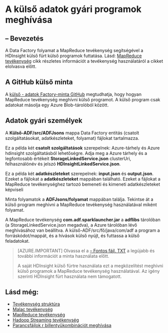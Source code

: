 <properties 
    pageTitle="Azure adatok gyár külső programok meghívása" 
    description="Megtudhatja, hogy miként meghívni külső programok az Azure adatok gyári a MapReduce tevékenység használatával." 
    services="data-factory" 
    documentationCenter="" 
    authors="spelluru" 
    manager="jhubbard" 
    editor="monicar"/>

<tags 
    ms.service="data-factory" 
    ms.workload="data-services" 
    ms.tgt_pltfrm="na" 
    ms.devlang="na" 
    ms.topic="article" 
    ms.date="08/25/2016" 
    ms.author="spelluru"/>

# <a name="invoke-spark-programs-from-data-factory"></a>A külső adatok gyári programok meghívása
## <a name="introduction"></a>– Bevezetés
A Data Factory folyamat a MapReduce tevékenység segítségével a HDInsight külső fürt külső programok futtatása. Lásd: [MapReduce tevékenység](data-factory-map-reduce.md) cikk részletes információt a tevékenység használatáról a cikket elolvasva előtt. 

## <a name="spark-sample-on-github"></a>A GitHub külső minta
A [külső - adatok Factory-minta GitHub](https://github.com/Azure/Azure-DataFactory/tree/master/Samples/Spark) megtudhatja, hogy hogyan MapReduce tevékenység meghívni külső programot. A külső program csak adatokat másolja egy Azure Blob-tárolóból között. 

## <a name="data-factory-entities"></a>Adatok gyári személyek
A **Külső-ADF/src/ADFJsons** mappa Data Factory entitás (csatolt szolgáltatásokat, adatkészleteket, folyamat) fájlokat tartalmazza.  

Ez a példa két **csatolt szolgáltatások** szerepelnek: Azure-tárhely és Azure hdinsight szolgáltatásból lehetőségre. Adja meg a Azure tárhely és a legfontosabb értékeit **StorageLinkedService.json** clusterUri, felhasználónév és jelszó **HDInsightLinkedService.json**.

Ez a példa két **adatkészleteket** szerepelnek: **input.json** és **output.json**. Ezeket a fájlokat a **adatkészleteket** mappában található.  Ezeket a fájlokat a MapReduce tevékenységhez tartozó bemeneti és kimeneti adatkészleteket képviseli

Minta folyamatok a **ADFJsons/folyamat** mappában találja. Tekintse át a külső program meghívni a MapReduce tevékenység használatával miként folyamat. 

A MapReduce tevékenység **com.adf.sparklauncher.jar** a **adflibs** tárolóban (a StorageLinkedService.json megadva), a Azure tárolóban lévő meghívásához van beállítva. A külső-ADF/src/fő/java/com/adf a program a forráskódot/mappát, és a hívások külső nyújt, és futtassa a külső feladatokat. 

> [AZURE.IMPORTANT] 
> Olvassa el a [– Fontos fájl. TXT](https://github.com/Azure/Azure-DataFactory/blob/master/Samples/Spark/README.txt) a legújabb és további információt a minta használata előtt. 
>  
> A saját HDInsight külső fürtre használata ezt a megközelítést meghívni külső programok a MapReduce tevékenység használatával. Az igény szerinti HDInsight fürt használata nem támogatott.   


## <a name="see-also"></a>Lásd még:
- [Tevékenység struktúra](data-factory-hive-activity.md)
- [Malac tevékenység](data-factory-pig-activity.md)
- [MapReduce tevékenység](data-factory-map-reduce.md)
- [Hadoop Streaming tevékenység](data-factory-hadoop-streaming-activity.md)
- [Parancsfájlok r billentyűkombinációt meghívása](https://github.com/Azure/Azure-DataFactory/tree/master/Samples/RunRScriptUsingADFSample)
